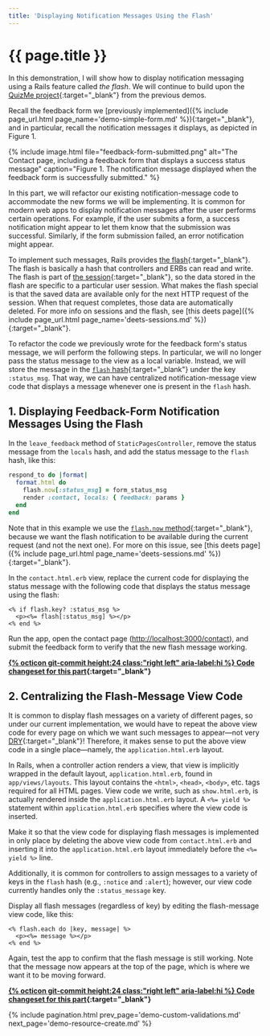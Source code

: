 ```yaml
---
title: 'Displaying Notification Messages Using the Flash'
---
```


# {{ page.title }}

In this demonstration, I will show how to display notification messaging using a Rails feature called _the flash_. We will continue to build upon the [QuizMe project](https://github.com/human-se/quiz-me-2020){:target="_blank"} from the previous demos.

Recall the feedback form we [previously implemented]({% include page_url.html page_name='demo-simple-form.md' %}){:target="_blank"}, and in particular, recall the notification messages it displays, as depicted in Figure 1.

{% include image.html file="feedback-form-submitted.png" alt="The Contact page, including a feedback form that displays a success status message" caption="Figure 1. The notification message displayed when the feedback form is successfully submitted." %}

In this part, we will refactor our existing notification-message code to accommodate the new forms we will be implementing. It is common for modern web apps to display notification messages after the user performs certain operations. For example, if the user submits a form, a success notification might appear to let them know that the submission was successful. Similarly, if the form submission failed, an error notification might appear.

To implement such messages, Rails provides [the flash](https://guides.rubyonrails.org/v6.0.2.1/action_controller_overview.html#the-flash){:target="_blank"}. The flash is basically a hash that controllers and ERBs can read and write. The flash is part of [the session](https://guides.rubyonrails.org/v6.0.2.1/action_controller_overview.html#session){:target="_blank"}, so the data stored in the flash are specific to a particular user session. What makes the flash special is that the saved data are available only for the next HTTP request of the session. When that request completes, those data are automatically deleted. For more info on sessions and the flash, see [this deets page]({% include page_url.html page_name='deets-sessions.md' %}){:target="_blank"}.

To refactor the code we previously wrote for the feedback form's status message, we will perform the following steps. In particular, we will no longer pass the status message to the view as a local variable. Instead, we will store the message in the [`flash` hash](https://api.rubyonrails.org/v6.0.2.1/classes/ActionDispatch/Flash.html){:target="_blank"} under the key `:status_msg`. That way, we can have centralized notification-message view code that displays a message whenever one is present in the `flash` hash.

## 1. Displaying Feedback-Form Notification Messages Using the Flash

In the `leave_feedback` method of `StaticPagesController`, remove the status message from the `locals` hash, and add the status message to the `flash` hash, like this:

```ruby
respond_to do |format|
  format.html do
    flash.now[:status_msg] = form_status_msg
    render :contact, locals: { feedback: params }
  end
end
```

Note that in this example we use the [`flash.now` method](https://api.rubyonrails.org/v6.0.2.1/classes/ActionDispatch/Flash/FlashHash.html#method-i-now){:target="_blank"}, because we want the flash notification to be available during the current request (and not the next one). For more on this issue, see [this deets page]({% include page_url.html page_name='deets-sessions.md' %}){:target="_blank"}.

In the `contact.html.erb` view, replace the current code for displaying the status message with the following code that displays the status message using the flash:

```erb
<% if flash.key? :status_msg %>
  <p><%= flash[:status_msg] %></p>
<% end %>
```

Run the app, open the contact page (<http://localhost:3000/contact>), and submit the feedback form to verify that the new flash message working.

**[{% octicon git-commit height:24 class:"right left" aria-label:hi %} Code changeset for this part](https://github.com/human-se/quiz-me-2020/commit/0ccb580d65cb0f3ed617e3d4fcf016b60b5f6600){:target="_blank"}**

## 2. Centralizing the Flash-Message View Code

It is common to display flash messages on a variety of different pages, so under our current implementation, we would have to repeat the above view code for every page on which we want such messages to appear—not very [DRY](https://en.wikipedia.org/wiki/Don%27t_repeat_yourself){:target="_blank"}! Therefore, it makes sense to put the above view code in a single place—namely, the `application.html.erb` layout.

In Rails, when a controller action renders a view, that view is implicitly wrapped in the default layout, `application.html.erb`, found in `app/views/layouts`. This layout contains the `<html>`, `<head>`, `<body>`, etc. tags required for all HTML pages. View code we write, such as `show.html.erb`, is actually rendered inside the `application.html.erb` layout. A `<%= yield %>` statement within `application.html.erb` specifies where the view code is inserted.

Make it so that the view code for displaying flash messages is implemented in only place by deleting the above view code from `contact.html.erb` and inserting it into the `application.html.erb` layout immediately before the `<%= yield %>` line.

Additionally, it is common for controllers to assign messages to a variety of keys in the `flash` hash (e.g., `:notice` and `:alert`); however, our view code currently handles only the `:status_message` key.

Display all flash messages (regardless of key) by editing the flash-message view code, like this:

```erb
<% flash.each do |key, message| %>
  <p><%= message %></p>
<% end %>
```

Again, test the app to confirm that the flash message is still working. Note that the message now appears at the top of the page, which is where we want it to be moving forward.

**[{% octicon git-commit height:24 class:"right left" aria-label:hi %} Code changeset for this part](https://github.com/human-se/quiz-me-2020/commit/0cad1a21ca0a2a4e818edca684ff6008480f851c){:target="_blank"}**

{% include pagination.html prev_page='demo-custom-validations.md' next_page='demo-resource-create.md' %}
